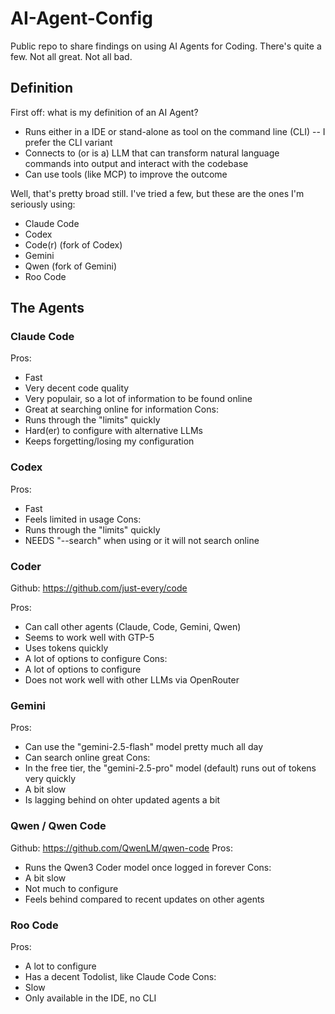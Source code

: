 # AI-Agent-Config
Public repo to share findings on using AI Agents for Coding.
There's quite a few. Not all great. Not all bad.

## Definition
First off: what is my definition of an AI Agent?
- Runs either in a IDE or stand-alone as tool on the command line (CLI) -- I prefer the CLI variant
- Connects to (or is a) LLM that can transform natural language commands into output and interact with the codebase
- Can use tools (like MCP) to improve the outcome

Well, that's pretty broad still. I've tried a few, but these are the ones I'm seriously using:
- Claude Code
- Codex
- Code(r) (fork of Codex)
- Gemini
- Qwen (fork of Gemini)
- Roo Code

## The Agents
### Claude Code
Pros:
- Fast
- Very decent code quality
- Very populair, so a lot of information to be found online
- Great at searching online for information
Cons:
- Runs through the "limits" quickly
- Hard(er) to configure with alternative LLMs
- Keeps forgetting/losing my configuration

### Codex
Pros:
- Fast
- Feels limited in usage
Cons:
- Runs through the "limits" quickly
- NEEDS "--search" when using or it will not search online

### Coder
Github: https://github.com/just-every/code

Pros:
- Can call other agents (Claude, Code, Gemini, Qwen)
- Seems to work well with GTP-5
- Uses tokens quickly
- A lot of options to configure
Cons:
- A lot of options to configure
- Does not work well with other LLMs via OpenRouter

### Gemini
Pros:
- Can use the "gemini-2.5-flash" model pretty much all day
- Can search online great
Cons:
- In the free tier, the "gemini-2.5-pro" model (default) runs out of tokens very quickly
- A bit slow
- Is lagging behind on ohter updated agents a bit

### Qwen / Qwen Code
Github: https://github.com/QwenLM/qwen-code
Pros:
- Runs the Qwen3 Coder model once logged in forever
Cons:
- A bit slow
- Not much to configure
- Feels behind compared to recent updates on other agents

### Roo Code
Pros:
- A lot to configure
- Has a decent Todolist, like Claude Code
Cons:
- Slow
- Only available in the IDE, no CLI
